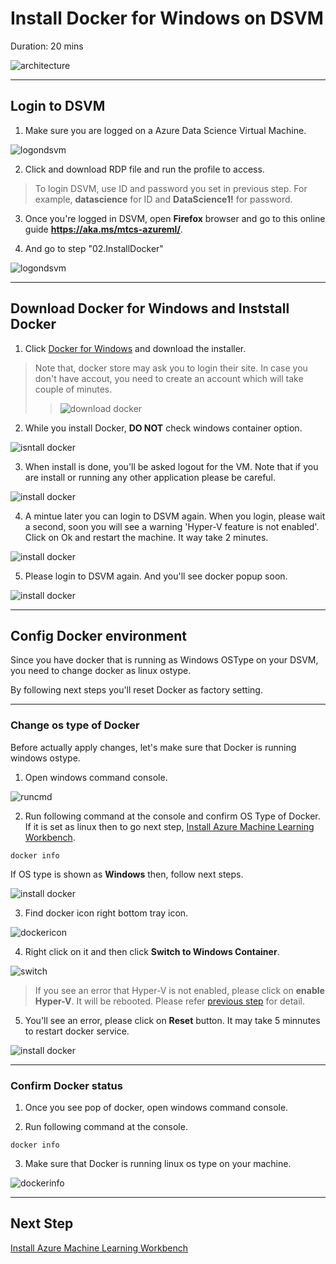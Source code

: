 # Install Docker for Windows on DSVM

Duration: 20 mins

![architecture](./images/arch02.01.png)

___


## Login to DSVM

1. Make sure you are logged on a Azure Data Science Virtual Machine. 

![logondsvm](./images/07.png)

2. Click and download RDP file and run the profile to access.

> To login DSVM, use ID and password you set in previous step. 
> For example, **datascience** for ID and **DataScience1!** for password.

3. Once you're logged in DSVM, open **Firefox** browser and go to this online guide **https://aka.ms/mtcs-azureml/**.

4. And go to step "02.InstallDocker"

![logondsvm](./images/08.01.png)

___


## Download Docker for Windows and Inststall Docker

1. Click <a href="https://docs.docker.com/docker-for-windows/install/" target="_blank">Docker for Windows</a> and download the installer.

> Note that, docker store may ask you to login their site. In case you don't have accout, you need to create an account which will take couple of minutes.
>> ![download docker](./images/11.png)

2. While you install Docker, **DO NOT** check windows container option.

![isntall docker](./images/12.png)

3. When install is done, you'll be asked logout for the VM. Note that if you are install or running any other application please be careful. 

![install docker](./images/13.png)

4. A mintue later you can login to DSVM again. When you login, please wait a second, soon you will see a warning 'Hyper-V feature is not enabled'. Click on Ok and restart the machine. It way take 2 minutes. 

![install docker](./images/14.png)

5. Please login to DSVM again. And you'll see docker popup soon.

![install docker](./images/15.png)

___


## Config Docker environment 

Since you have docker that is running as Windows OSType on your DSVM, you need to change docker as linux ostype.

By following next steps you'll reset Docker as factory setting.

___


### Change os type of Docker

Before actually apply changes, let's make sure that Docker is running windows ostype. 

1. Open windows command console. 

![runcmd](./media/install-docker/1.runcmd.png)

2. Run following command at the console and confirm OS Type of Docker. If it is set as linux then to go next step, [Install Azure Machine Learning Workbench](./03.InstallAzureMLWorkbench.md).

```
docker info
```

If OS type is shown as __Windows__ then, follow next steps. 

![install docker](./images/17.png)

3. Find docker icon right bottom tray icon.

![dockericon](./media/install-docker/3.dockericon.png)

4. Right click on it and then click __Switch to Windows Container__.

![switch](./media/install-docker/3.switchto.png)

> If you see an error that Hyper-V is not enabled, please click on __enable Hyper-V__. It will be rebooted. Please refer [previous step](./02.InstallDocker.md#download-docker-for-windows-and-inststall-docker) for detail. 

5. You'll see an error, please click on __Reset__ button. It may take 5 minnutes to restart docker service.

![install docker](./images/16.png)

___


### Confirm Docker status 

1. Once you see pop of docker, open windows command console.

2. Run following command at the console.

```
docker info
```

3. Make sure that Docker is running linux os type on your machine.

![dockerinfo](./media/install-docker/2.dockerinfo.png)

___


## Next Step

[Install Azure Machine Learning Workbench](./03.InstallAzureMLWorkbench.md)